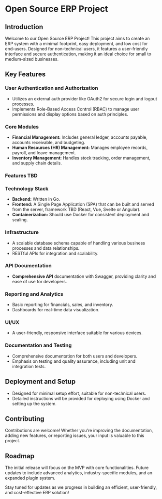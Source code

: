 # Open Source ERP Project

## Introduction

Welcome to our Open Source ERP Project! This project aims to create an ERP system with a minimal footprint, easy deployment, and low cost for end-users. Designed for non-technical users, it features a user-friendly interface and secure authentication, making it an ideal choice for small to medium-sized businesses.

## Key Features

### User Authentication and Authorization

- Utilizes an external auth provider like OAuth2 for secure login and logout processes.
- Implements Role-Based Access Control (RBAC) to manage user permissions and display options based on auth principles.

### Core Modules

- **Financial Management:** Includes general ledger, accounts payable, accounts receivable, and budgeting.
- **Human Resources (HR) Management:** Manages employee records, payroll, and leave management.
- **Inventory Management:** Handles stock tracking, order management, and supply chain details.

### Features TBD

<!-- - **Customer Relationship Management (CRM):** Manages contacts, sales pipeline, and customer interactions. -->

### Technology Stack

- **Backend:** Written in Go.
- **Frontend:** A Single Page Application (SPA) that can be built and served from the server, framework TBD (React, Vue, Svelte or Angular).
- **Containerization:** Should use Docker for consistent deployment and scaling.

### Infrastructure

- A scalable database schema capable of handling various business processes and data relationships.
- RESTful APIs for integration and scalability.

### API Documentation

- **Comprehensive API** documentation with Swagger, providing clarity and ease of use for developers.

### Reporting and Analytics

- Basic reporting for financials, sales, and inventory.
- Dashboards for real-time data visualization.

### UI/UX

- A user-friendly, responsive interface suitable for various devices.

### Documentation and Testing

- Comprehensive documentation for both users and developers.
- Emphasis on testing and quality assurance, including unit and integration tests.

## Deployment and Setup

- Designed for minimal setup effort, suitable for non-technical users.
- Detailed instructions will be provided for deploying using Docker and setting up the system.

## Contributing

Contributions are welcome! Whether you're improving the documentation, adding new features, or reporting issues, your input is valuable to this project.

## Roadmap

The initial release will focus on the MVP with core functionalities. Future updates to include advanced analytics, industry-specific modules, and an expanded plugin system.

Stay tuned for updates as we progress in building an efficient, user-friendly, and cost-effective ERP solution!
